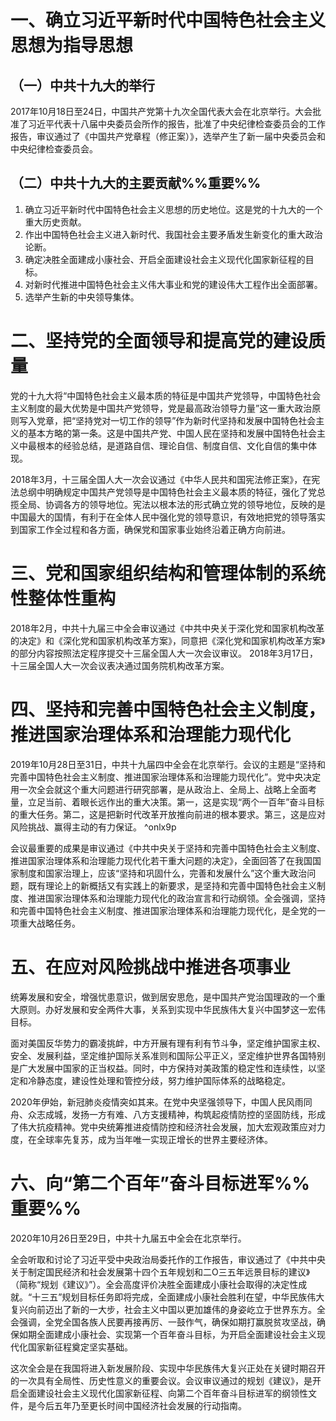 # 一、确立习近平新时代中国特色社会主义思想为指导思想
## （一）中共十九大的举行
2017年10月18日至24日，中国共产党第十九次全国代表大会在北京举行。大会批准了习近平代表十八届中央委员会所作的报告，批准了中央纪律检查委员会的工作报告，审议通过了《中国共产党章程（修正案）》，选举产生了新一届中央委员会和中央纪律检查委员会。
## （二）中共十九大的主要贡献%%重要%%
1. 确立习近平新时代中国特色社会主义思想的历史地位。这是党的十九大的一个重大历史贡献。
2. 作出中国特色社会主义进入新时代、我国社会主要矛盾发生新变化的重大政治论断。
3. 确定决胜全面建成小康社会、开启全面建设社会主义现代化国家新征程的目标。
4. 对新时代推进中国特色社会主义伟大事业和党的建设伟大工程作出全面部署。
5. 选举产生新的中央领导集体。
# 二、坚持党的全面领导和提高党的建设质量
党的十九大将“中国特色社会主义最本质的特征是中国共产党领导，中国特色社会主义制度的最大优势是中国共产党领导，党是最高政治领导力量”这一重大政治原则写入党章，把“坚持党对一切工作的领导”作为新时代坚持和发展中国特色社会主义的基本方略的第一条。这是中国共产党、中国人民在坚持和发展中国特色社会主义中最根本的经验总结，是道路自信、理论自信、制度自信、文化自信的集中体现。

2018年3月，十三届全国人大一次会议通过《中华人民共和国宪法修正案》，在宪法总纲中明确规定中国共产党领导是中国特色社会主义最本质的特征，强化了党总揽全局、协调各方的领导地位。宪法以根本法的形式确立党的领导地位，反映的是中国最大的国情，有利于在全体人民中强化党的领导意识，有效地把党的领导落实到国家工作全过程和各方面，确保党和国家事业始终沿着正确方向前进。
# 三、党和国家组织结构和管理体制的系统性整体性重构
2018年2月，中共十九届三中全会审议通过《中共中央关于深化党和国家机构改革的决定》和《深化党和国家机构改革方案》，同意把《深化党和国家机构改革方案》的部分内容按照法定程序提交十三届全国人大一次会议审议。
2018年3月17日，十三届全国人大一次会议表决通过国务院机构改革方案。
# 四、坚持和完善中国特色社会主义制度，推进国家治理体系和治理能力现代化
2019年10月28日至31日，中共十九届四中全会在北京举行。会议的主题是“坚持和完善中国特色社会主义制度、推进国家治理体系和治理能力现代化”。党中央决定用一次全会就这个重大问题进行研究部署，是从政治上、全局上、战略上全面考量，立足当前、着眼长远作出的重大决策。第一，这是实现“两个一百年”奋斗目标的重大任务。第二，这是把新时代改革开放推向前进的根本要求。第三，这是应对风险挑战、赢得主动的有力保证。 ^onlx9p

会议最重要的成果是审议通过《中共中央关于坚持和完善中国特色社会主义制度、推进国家治理体系和治理能力现代化若干重大问题的决定》，全面回答了在我国国家制度和国家治理上，应该“坚持和巩固什么，完善和发展什么”这个重大政治问题，既有理论上的新概括又有实践上的新要求，是坚持和完善中国特色社会主义制度、推进国家治理体系和治理能力现代化的政治宣言和行动纲领。全会强调，坚持和完善中国特色社会主义制度、推进国家治理体系和治理能力现代化，是全党的一项重大战略任务。
# 五、在应对风险挑战中推进各项事业
统筹发展和安全，增强忧患意识，做到居安思危，是中国共产党治国理政的一个重大原则。办好发展和安全两件大事，关系到实现中华民族伟大复兴中国梦这一宏伟目标。

面对美国反华势力的霸凌挑衅，中方开展有理有利有节斗争，坚定维护国家主权、安全、发展利益，坚定维护国际关系准则和国际公平正义，坚定维护世界各国特别是广大发展中国家的正当权益。同时，中方保持对美政策的稳定性和连续性，以坚定和冷静态度，建设性处理和管控分歧，努力维护国际体系的战略稳定。

2020年伊始，新冠肺炎疫情突如其来。在党中央坚强领导下，中国人民风雨同舟、众志成城，发扬一方有难、八方支援精神，构筑起疫情防控的坚固防线，形成了伟大抗疫精神。党中央统筹推进疫情防控和经济社会发展，加大宏观政策应对力度，在全球率先复苏，成为当年唯一实现正增长的世界主要经济体。
# 六、向“第二个百年”奋斗目标进军%%重要%%
2020年10月26日至29日，中共十九届五中全会在北京举行。

全会听取和讨论了习近平受中央政治局委托作的工作报告，审议通过了《中共中央关于制定国民经济和社会发展第十四个五年规划和二O三五年远景目标的建议》（简称“规划《建议》”）。全会高度评价决胜全面建成小康社会取得的决定性成就。“十三五”规划目标任务即将完成，全面建成小康社会胜利在望，中华民族伟大复兴向前迈出了新的一大步，社会主义中国以更加雄伟的身姿屹立于世界东方。全会强调，全党全国各族人民要再接再厉、一鼓作气，确保如期打赢脱贫攻坚战，确保如期全面建成小康社会、实现第一个百年奋斗目标，为开启全面建设社会主义现代化国家新征程奠定坚实基础。

这次全会是在我国将进入新发展阶段、实现中华民族伟大复兴正处在关键时期召开的一次具有全局性、历史性意义的重要会议。会议审议通过的规划《建议》，是开启全面建设社会主义现代化国家新征程、向第二个百年奋斗目标进军的纲领性文件，是今后五年乃至更长时间中国经济社会发展的行动指南。